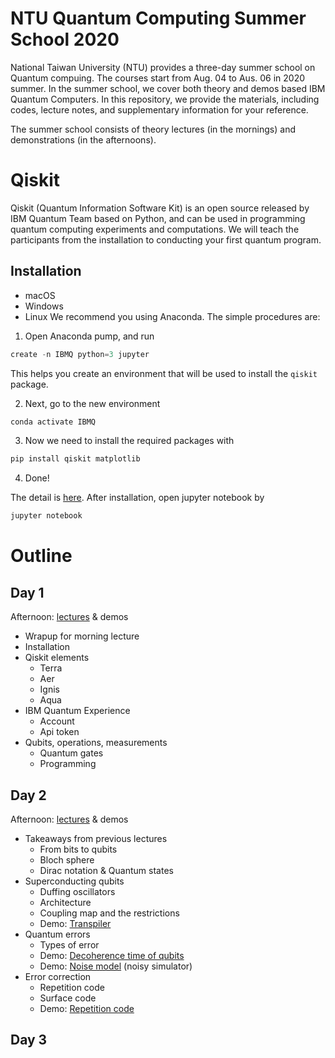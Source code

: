 # NTU Quantum Computing Summer School 2020
National Taiwan University (NTU) provides a three-day summer school on Quantum compuing. The courses start from Aug. 04 to Aus. 06 in 2020 summer. In the summer school, we cover both theory and demos based IBM Quantum Computers. In this repository, we provide the materials, including codes, lecture notes, and supplementary information for your reference.

The summer school consists of theory lectures (in the mornings) and demonstrations (in the afternoons).


# Qiskit
Qiskit (Quantum Information Software Kit) is an open source released by IBM Quantum Team based on Python, and can be used in programming quantum computing experiments and computations. We will teach the participants from the installation to conducting your first quantum program.

## Installation
- macOS
- Windows
- Linux
We recommend you using Anaconda. The simple procedures are:
1. Open Anaconda pump, and run
```javascript
create -n IBMQ python=3 jupyter
```
This helps you create an environment that will be used to install the `qiskit` package.

2. Next, go to the new environment
```javascript
conda activate IBMQ
```
3. Now we need to install the required packages with
```javascript
pip install qiskit matplotlib
```
4. Done!

The detail is [here](https://github.com/ycldingo/IBMQ/blob/master/README.md).
After installation, open jupyter notebook by
```javascript
jupyter notebook
```


# Outline

## Day 1
Afternoon: [lectures](https://github.com/ycldingo/QuantumComputing_2020Summer/blob/master/Day1/Intro_Day_1.pdf) & demos
- Wrapup for morning lecture
- Installation
- Qiskit elements
  - Terra 
  - Aer
  - Ignis
  - Aqua
- IBM Quantum Experience
  - Account
  - Api token
- Qubits, operations, measurements
  - Quantum gates
  - Programming

## Day 2
Afternoon: [lectures](https://github.com/ycldingo/QuantumComputing_2020Summer/blob/master/Day2/Real_QuantumMachine_upload.pdf) & demos
- Takeaways from previous lectures
  - From bits to qubits
  - Bloch sphere
  - Dirac notation & Quantum states
- Superconducting qubits
  - Duffing oscillators
  - Architecture
  - Coupling map and the restrictions
  - Demo: [Transpiler](https://github.com/ycldingo/QuantumComputing_2020Summer/blob/master/Day2/transpiler.ipynb)
- Quantum errors
  - Types of error
  - Demo: [Decoherence time of qubits](https://github.com/ycldingo/QuantumComputing_2020Summer/blob/master/Day2/coherence_time.ipynb)
  - Demo: [Noise model](https://github.com/ycldingo/QuantumComputing_2020Summer/blob/master/Day2/noise_model.ipynb) (noisy simulator)
- Error correction
  - Repetition code
  - Surface code
  - Demo: [Repetition code](https://github.com/ycldingo/QuantumComputing_2020Summer/blob/master/Day2/repetition_code.ipynb)


## Day 3
